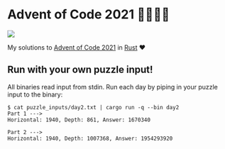 # Advent of Code 2021 🤶🎅🧑‍🎄

![](https://github.com/skovmand/advent_of_code_2021/workflows/Santa%20CI/badge.svg)

My solutions to [Advent of Code 2021](https://adventofcode.com/) in [Rust](https://www.rust-lang.org/) :heart:


## Run with your own puzzle input!

All binaries read input from stdin. Run each day by piping in your puzzle input to the binary:

```
$ cat puzzle_inputs/day2.txt | cargo run -q --bin day2
Part 1 --->
Horizontal: 1940, Depth: 861, Answer: 1670340

Part 2 --->
Horizontal: 1940, Depth: 1007368, Answer: 1954293920
```

